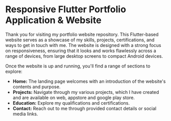 # Responsive Flutter Portfolio Application & Website

Thank you for visiting my portfolio website repository. This Flutter-based website serves as a showcase of my skills, projects, certifications, and ways to get in touch with me. The website is designed with a strong focus on responsiveness, ensuring that it looks and works flawlessly across a range of devices, from large desktop screens to compact Android devices.



Once the website is up and running, you'll find a range of sections to explore:

- **Home:** The landing page welcomes with an introduction of the website's contents and purpose.
- **Projects:** Navigate through my various projects, which I have created and are available on web, appstore and google play store.
- **Education:** Explore my qualifications and certifications.
- **Contact:** Reach out to me through provided contact details or social media links.



